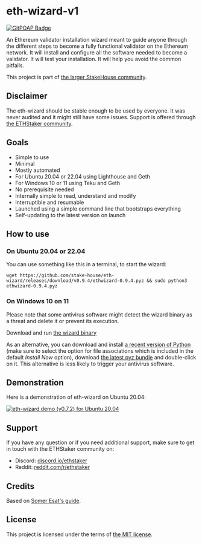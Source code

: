 # eth-wizard-v1

[![GitPOAP Badge](https://public-api.gitpoap.io/v1/repo/stake-house/eth-wizard/badge)](https://www.gitpoap.io/gh/stake-house/eth-wizard)

An Ethereum validator installation wizard meant to guide anyone through the different steps to become a fully functional validator on the Ethereum network. It will install and configure all the software needed to become a validator. It will test your installation. It will help you avoid the common pitfalls.

This project is part of [the larger StakeHouse community](https://github.com/stake-house/stakehouse).

## Disclaimer

The eth-wizard should be stable enough to be used by everyone. It was never audited and it might still have some issues. Support is offered through [the ETHStaker community](https://ethstaker.cc/).

## Goals

* Simple to use
* Minimal
* Mostly automated
* For Ubuntu 20.04 or 22.04 using Lighthouse and Geth
* For Windows 10 or 11 using Teku and Geth
* No prerequisite needed
* Internally simple to read, understand and modify
* Interruptible and resumable
* Launched using a simple command line that bootstraps everything
* Self-updating to the latest version on launch

## How to use

### On Ubuntu 20.04 or 22.04

You can use something like this in a terminal, to start the wizard:

```
wget https://github.com/stake-house/eth-wizard/releases/download/v0.9.4/ethwizard-0.9.4.pyz && sudo python3 ethwizard-0.9.4.pyz
```

### On Windows 10 on 11

Please note that some antivirus software might detect the wizard binary as a threat and delete it or prevent its execution.

Download and run [the wizard binary](https://github.com/stake-house/eth-wizard/releases/download/v0.9.4/ethwizard-0.9.4.exe)

As an alternative, you can download and install [a recent version of Python](https://www.python.org/downloads/) (make sure to select the option for file associations which is included in the default *Install Now* option), download [the latest pyz bundle](https://github.com/stake-house/eth-wizard/releases/download/v0.9.4/ethwizard-0.9.4.pyz) and double-click on it. This alternative is less likely to trigger your antivirus software.

## Demonstration

Here is a demonstration of eth-wizard on Ubuntu 20.04:

[![eth-wizard demo (v0.7.2) for Ubuntu 20.04](https://img.youtube.com/vi/2bnCO5Cujn0/0.jpg)](https://youtu.be/2bnCO5Cujn0)

## Support

If you have any question or if you need additional support, make sure to get in touch with the ETHStaker community on:

* Discord: [discord.io/ethstaker](https://discord.io/ethstaker)
* Reddit: [reddit.com/r/ethstaker](https://www.reddit.com/r/ethstaker/)

## Credits

Based on [Somer Esat's guide](https://github.com/SomerEsat/ethereum-staking-guide).

## License

This project is licensed under the terms of [the MIT license](LICENSE).
